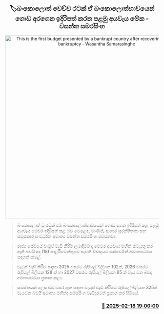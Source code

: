 <p align='center'><b><h2 align='center' title='This is the first budget presented by a bankrupt country after recovering from that bankruptcy - Wasantha Samarasinghe'>🏷බංකොලොත් වෙච්ච රටක් ඒ බංකොලොත්භාවයෙන් ගොඩ අරගෙන ඉදිරිපත් කරන පළමු අයවැය මේක - වසන්ත සමරසිංහ</h2></b></p>
<p align='center'><img src='https://helakuru.sgp1.cdn.digitaloceanspaces.com/esana/images/lib/wasantha-samarasinhe-parliment.jpg' width='600' alt='This is the first budget presented by a bankrupt country after recovering from that bankruptcy - Wasantha Samarasinghe'></p>

> බංකොලොත් වූ රටක් එම බංකොලොත්භාවයෙන් ගොඩ ගෙන ඉදිරිපත් කළ පළමු අයවැය මෙවර ඉදිරිපත් කළ බව වෙළෙඳ, වාණිජ, ආහාර සුරක්ෂිතතා සහ සමූපකාර සංවර්ධන අමාත්‍ය වසන්ත සමරසිංහ පවසනවා.

> රාජ්‍ය සේවයේ වැටුප් වැඩි කිරීම් ලබාදීමට ද මෙවර අයවැය මඟින් කටයුතු කර ඇති බවයි අද (18) පාර්ලිමේන්තුවේ පැවති විවාදයට එක්වෙමින් අමාත්‍යවරයා සඳහන් කළේ.

> වැටුප් වැඩි කිරීම සඳහා 2025 වසරට රුපියල් බිලියන 102ක්, 2026 වසරට රුපියල් බිලියන 128 ක් හා 2027 වසරට රුපියල් බිලියන 95 ක් වැය වන බවද අමාත්‍යවරයා ප්‍රකාශ කළා.

> සමස්තයක් ලෙස එම වසර තුන සඳහා වැටුප් වැඩි කිරීමට රුපියල් බිලියන 325ක් වැයවන බවයි අමාත්‍ය මහින්ද සමරසිංහ වැඩිදුරටත් ප්‍රකාශ කර සිටියේ.



<h3 align='right'><a href='https://www.helakuru.lk/esana/p/107588/'>📅 2025-02-18 19:00:00</a></h3>
